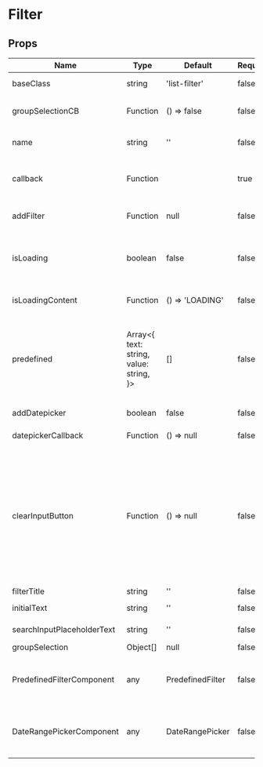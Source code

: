 # Filter

## Props
| Name                       | Type                                                       | Default          | Required | Description                                                                                                                                                                                                                                                        |
| -------------------------- | ---------------------------------------------------------- | ---------------- | -------- | ------------------------------------------------------------------------------------------------------------------------------------------------------------------------------------------------------------------------------------------------------------------ |
| baseClass                  | string                                                     | 'list-filter'    | false    | css class assigned to root div of this component                                                                                                                                                                                                                   |
| groupSelectionCB           | Function                                                   | () => false      | false    | callback function triggered when a value is changed in SimpleSelect                                                                                                                                                                                                |
| name                       | string                                                     | ''               | false    | `name` is prepended to the value of the prop `data-qe-uid`                                                                                                                                                                                                         |
| callback                   | Function                                                   |                  | true     | Callback that is triggered from `handlePropogation` which triggered from<br>the function in addFilter                                                                                                                                                              |
| addFilter                  | Function                                                   | null             | false    | a function that renders custom component that can run `handlePropogration`                                                                                                                                                                                         |
| isLoading                  | boolean                                                    | false            | false    | if true, the props, `isLoadingContent` will render which a custom loader<br>component                                                                                                                                                                              |
| isLoadingContent           | Function                                                   | () => 'LOADING'  | false    | A function that renders a custom loader component passed down                                                                                                                                                                                                      |
| predefined                 | Array&lt;{<br>  text: string,<br>  value: string,<br>}&gt; | []               | false    | An object array. Works with `<PredefinedFilterComponent />` to append<br>one of the array items to the search bar value. each item of the array<br>has following shape `{ text:string, value:string }`                                                             |
| addDatepicker              | boolean                                                    | false            | false    | if true, the component will render the date picker                                                                                                                                                                                                                 |
| datepickerCallback         | Function                                                   | () => null       | false    | callback function that runs when the date changes                                                                                                                                                                                                                  |
| clearInputButton           | Function                                                   | () => null       | false    | Function that renders the click input button. parameter in function contains<br>object with the following shape:  `{ onClick, isEmpty }`,<br>--<br>`onClick` runs the function `this.clearInput`<br>--<br>`isEmpty` holds the state, isEmpty from this comeponent, |
| filterTitle                | string                                                     | ''               | false    | Title the component                                                                                                                                                                                                                                                |
| initialText                | string                                                     | ''               | false    | set the initial state for `state.value`                                                                                                                                                                                                                            |
| searchInputPlaceholderText | string                                                     | ''               | false    | placeholder text for  input[name="filter_text"]                                                                                                                                                                                                                    |
| groupSelection             | Object&#91;&#93;                                           | null             | false    | options for SimpleSelect                                                                                                                                                                                                                                           |
| PredefinedFilterComponent  | any                                                        | PredefinedFilter | false    | this can be custom component that is passed down. the default value for<br>this prop is `<PredefinedFilter />`.                                                                                                                                                    |
| DateRangePickerComponent   | any                                                        | DateRangePicker  | false    | this can be custom component that is passed down. the default value for<br>this prop is `<DateRangePicker />`.                                                                                                                                                     |
